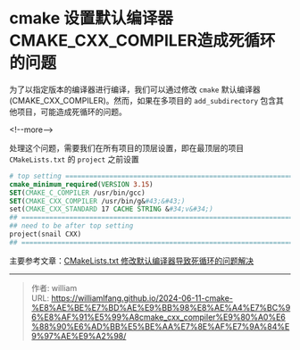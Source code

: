 # cmake 设置默认编译器CMAKE_CXX_COMPILER造成死循环的问题


为了以指定版本的编译器进行编译，我们可以通过修改 `cmake` 默认编译器 (CMAKE_CXX_COMPILER)。然而，如果在多项目的 `add_subdirectory` 包含其他项目，可能造成死循环的问题。

&lt;!--more--&gt;

处理这个问题，需要我们在所有项目的顶层设置，即在最顶层的项目 `CMakeLists.txt` 的 `project` 之前设置

```cmake
# top setting ===========================================================----==
cmake_minimum_required(VERSION 3.15)
SET(CMAKE_C_COMPILER /usr/bin/gcc)
SET(CMAKE_CXX_COMPILER /usr/bin/g&#43;&#43;)
set(CMAKE_CXX_STANDARD 17 CACHE STRING &#34;v&#34;)
## =============================================================================
## need to be after top setting
project(snail CXX)
## =============================================================================
```

主要参考文章：[CMakeLists.txt 修改默认编译器导致死循环的问题解决](https://www.cnblogs.com/yqmcu/p/16309091.html)



---

> 作者: william  
> URL: https://williamlfang.github.io/2024-06-11-cmake-%E8%AE%BE%E7%BD%AE%E9%BB%98%E8%AE%A4%E7%BC%96%E8%AF%91%E5%99%A8cmake_cxx_compiler%E9%80%A0%E6%88%90%E6%AD%BB%E5%BE%AA%E7%8E%AF%E7%9A%84%E9%97%AE%E9%A2%98/  

